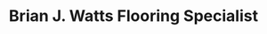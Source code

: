 ---
title: "Brian J. Watts Flooring Specialist"
url: /chester/brian-j-watts-flooring-specialist/
shop: flooring
---